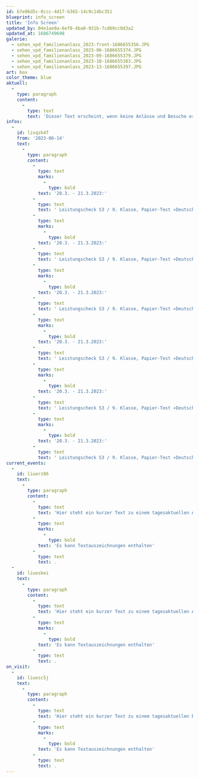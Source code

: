 ```yaml
---
id: b7e06d5c-0ccc-4d17-b365-14c9c14bc351
blueprint: info_screen
title: 'Info Screen'
updated_by: 04e1ae9a-6ef8-4ba0-931b-7cd69cc0d3a2
updated_at: 1686749698
galerie:
  - sehen_vpd_familienanlass_2023-front-1686655356.JPG
  - sehen_vpd_familienanlass_2023-06-1686655374.JPG
  - sehen_vpd_familienanlass_2023-09-1686655379.JPG
  - sehen_vpd_familienanlass_2023-10-1686655383.JPG
  - sehen_vpd_familienanlass_2023-13-1686655397.JPG
art: box
color_theme: blue
aktuell:
  -
    type: paragraph
    content:
      -
        type: text
        text: 'Dieser Text erscheint, wenn keine Anlässe und Besuche erfasst sind. Einzelne Wörter oder Textpassagen können für eine stärkere Hervorhebung fett markiert werden.'
infos:
  -
    id: livqzk4f
    from: '2023-06-14'
    text:
      -
        type: paragraph
        content:
          -
            type: text
            marks:
              -
                type: bold
            text: '20.3. - 21.3.2023:'
          -
            type: text
            text: ' Leistungscheck S3 / 9. Klasse, Papier-Test «Deutsch Schreiben»  - Viel Glück! '
          -
            type: text
            marks:
              -
                type: bold
            text: '20.3. - 21.3.2023:'
          -
            type: text
            text: ' Leistungscheck S3 / 9. Klasse, Papier-Test «Deutsch Schreiben»  - Viel Glück! '
          -
            type: text
            marks:
              -
                type: bold
            text: '20.3. - 21.3.2023:'
          -
            type: text
            text: ' Leistungscheck S3 / 9. Klasse, Papier-Test «Deutsch Schreiben»  - Viel Glück! '
          -
            type: text
            marks:
              -
                type: bold
            text: '20.3. - 21.3.2023:'
          -
            type: text
            text: ' Leistungscheck S3 / 9. Klasse, Papier-Test «Deutsch Schreiben»  - Viel Glück! '
          -
            type: text
            marks:
              -
                type: bold
            text: '20.3. - 21.3.2023:'
          -
            type: text
            text: ' Leistungscheck S3 / 9. Klasse, Papier-Test «Deutsch Schreiben»  - Viel Glück! '
          -
            type: text
            marks:
              -
                type: bold
            text: '20.3. - 21.3.2023:'
          -
            type: text
            text: ' Leistungscheck S3 / 9. Klasse, Papier-Test «Deutsch Schreiben»  - Viel Glück!'
current_events:
  -
    id: liuerz86
    text:
      -
        type: paragraph
        content:
          -
            type: text
            text: 'Hier steht ein kurzer Text zu einem tagesaktuellen Anlass. Daher benötigt es kein Datum. '
          -
            type: text
            marks:
              -
                type: bold
            text: 'Es kann Textauszeichnungen enthalten'
          -
            type: text
            text: .
  -
    id: liueskei
    text:
      -
        type: paragraph
        content:
          -
            type: text
            text: 'Hier steht ein kurzer Text zu einem tagesaktuellen Anlass. Daher benötigt es kein Datum. '
          -
            type: text
            marks:
              -
                type: bold
            text: 'Es kann Textauszeichnungen enthalten'
          -
            type: text
            text: .
on_visit:
  -
    id: liuesc5j
    text:
      -
        type: paragraph
        content:
          -
            type: text
            text: 'Hier steht ein kurzer Text zu einem tagesaktuellen Besuch. Daher benötigt es kein Datum. '
          -
            type: text
            marks:
              -
                type: bold
            text: 'Es kann Textauszeichnungen enthalten'
          -
            type: text
            text: .
---
```

